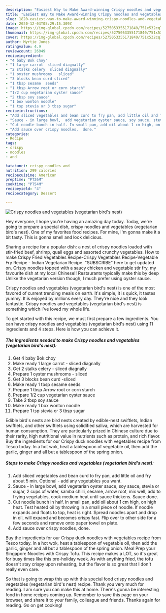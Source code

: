 ```yaml
---
description: "Easiest Way to Make Award-winning Crispy noodles and vegetables  (vegetarian bird&amp;#39;s nest)"
title: "Easiest Way to Make Award-winning Crispy noodles and vegetables  (vegetarian bird&amp;#39;s nest)"
slug: 1820-easiest-way-to-make-award-winning-crispy-noodles-and-vegetables-vegetarian-bird-and-39-s-nest
date: 2020-12-03T05:29:15.309Z
image: https://img-global.cpcdn.com/recipes/5275053355171840/751x532cq70/crispy-noodles-and-vegetables-vegetarian-birds-nest-recipe-main-photo.jpg
thumbnail: https://img-global.cpcdn.com/recipes/5275053355171840/751x532cq70/crispy-noodles-and-vegetables-vegetarian-birds-nest-recipe-main-photo.jpg
cover: https://img-global.cpcdn.com/recipes/5275053355171840/751x532cq70/crispy-noodles-and-vegetables-vegetarian-birds-nest-recipe-main-photo.jpg
author: Myrtie Jones
ratingvalue: 4.9
reviewcount: 26049
recipeingredient:
- "4 baby Bok choy"
- "1 large carrot  sliced diagnally"
- "2 stalks celery  sliced diagnally"
- "1 oyster mushrooms   sliced"
- "3 blocks bean curd sliced"
- "1 tbsp sesame  seeds"
- "1 tbsp Arrow root or corn starch"
- "1/2 cup vegetarian oyster sauce"
- "2 tbsp soy sauce"
- "1 box wonton noodle"
- "1 tsp stevia or 3 tbsp sugar"
recipeinstructions:
- "Add sliced vegetables and bean curd to fry pan, add little oil and fry about 5 min. Optional - add any vegetables you want."
- "Sauce - in large bowl,  add vegetarian oyster sauce, soy sauce, stevia or sugar, 2 cups of water, samba chilli, sesame, arrow root, mix well, add to frying vegetables, cook medium heat until sauce thickens. Sauce done."
- "Cut noodle bunch in half. In small pan, add oil about 1 cm high, on high heat. Test heated oil by throwing in a small piece of noodle.  If noodle expands and floats to top, heat is right. Spread noodles apart and drop in oil, will expand and becomes crispy fast. Flip over to other side for a few seconds and remove onto paper towel on plate."
- "Add sauce over crispy noodles,  done."
categories:
- Recipe
tags:
- crispy
- noodles
- and

katakunci: crispy noodles and 
nutrition: 299 calories
recipecuisine: American
preptime: "PT26M"
cooktime: "PT54M"
recipeyield: "4"
recipecategory: Dessert

---
```



![Crispy noodles and vegetables  (vegetarian bird&#39;s nest)](https://img-global.cpcdn.com/recipes/5275053355171840/751x532cq70/crispy-noodles-and-vegetables-vegetarian-birds-nest-recipe-main-photo.jpg)

Hey everyone, I hope you're having an amazing day today. Today, we're going to prepare a special dish, crispy noodles and vegetables  (vegetarian bird&#39;s nest). One of my favorites food recipes. For mine, I'm gonna make it a bit tasty. This is gonna smell and look delicious.

Sharing a recipe for a popular dish: a nest of crispy noodles loaded with stir-fried beef, shrimp, quail eggs and assorted crunchy vegetables. How to make Crispy Fried Vegetables Recipe-Crispy Vegetables Recipe-Vegetable Fry Recipe - Indian Vegetarian Recipe. &#34;SUBSCRIBE&#34; here to get updated on. Crispy noodles topped with a saucy chicken and vegetable stir fry, my favourite dish at my local Chinese!! Restaurants typically make this by deep Unlike the vegetarian version though, I much prefer using oyster sauce.

Crispy noodles and vegetables  (vegetarian bird&#39;s nest) is one of the most favored of current trending meals on earth. It's simple, it is quick, it tastes yummy. It is enjoyed by millions every day. They're nice and they look fantastic. Crispy noodles and vegetables  (vegetarian bird&#39;s nest) is something which I've loved my whole life.


To get started with this recipe, we must first prepare a few ingredients. You can have crispy noodles and vegetables  (vegetarian bird&#39;s nest) using 11 ingredients and 4 steps. Here is how you can achieve it.

<!--inarticleads1-->

##### The ingredients needed to make Crispy noodles and vegetables  (vegetarian bird&#39;s nest):

1. Get 4 baby Bok choy
1. Make ready 1 large carrot - sliced diagnally
1. Get 2 stalks celery - sliced diagnally
1. Prepare 1 oyster mushrooms  - sliced
1. Get 3 blocks bean curd -sliced
1. Make ready 1 tbsp sesame  seeds
1. Prepare 1 tbsp Arrow root or corn starch
1. Prepare 1/2 cup vegetarian oyster sauce
1. Take 2 tbsp soy sauce
1. Make ready 1 box wonton noodle
1. Prepare 1 tsp stevia or 3 tbsp sugar


Edible bird&#39;s nests are bird nests created by edible-nest swiftlets, Indian swiftlets, and other swiftlets using solidified saliva, which are harvested for human consumption. They are particularly prized in Chinese culture due to their rarity, high nutritional value in nutrients such as protein, and rich flavor. Buy the ingredients for our Crispy duck noodles with vegetables recipe from Tesco today. In a hot wok, heat a tablespoon of vegetable oil, then add the garlic, ginger and all but a tablespoon of the spring onion. 

<!--inarticleads2-->

##### Steps to make Crispy noodles and vegetables  (vegetarian bird&#39;s nest):

1. Add sliced vegetables and bean curd to fry pan, add little oil and fry about 5 min. Optional - add any vegetables you want.
1. Sauce - in large bowl,  add vegetarian oyster sauce, soy sauce, stevia or sugar, 2 cups of water, samba chilli, sesame, arrow root, mix well, add to frying vegetables, cook medium heat until sauce thickens. Sauce done.
1. Cut noodle bunch in half. In small pan, add oil about 1 cm high, on high heat. Test heated oil by throwing in a small piece of noodle.  If noodle expands and floats to top, heat is right. Spread noodles apart and drop in oil, will expand and becomes crispy fast. Flip over to other side for a few seconds and remove onto paper towel on plate.
1. Add sauce over crispy noodles,  done.


Buy the ingredients for our Crispy duck noodles with vegetables recipe from Tesco today. In a hot wok, heat a tablespoon of vegetable oil, then add the garlic, ginger and all but a tablespoon of the spring onion. Meal Prep your Singapore Noodles with Crispy Tofu. This recipe makes a LOT, so it&#39;s great for busy times like this pre-holiday week. As with anything fried, the tofu doesn&#39;t stay crispy upon reheating, but the flavor is so great that I don&#39;t really even care. 

So that is going to wrap this up with this special food crispy noodles and vegetables  (vegetarian bird&#39;s nest) recipe. Thank you very much for reading. I am sure you can make this at home. There's gonna be interesting food in home recipes coming up. Remember to save this page on your browser, and share it to your family, colleague and friends. Thanks again for reading. Go on get cooking!
